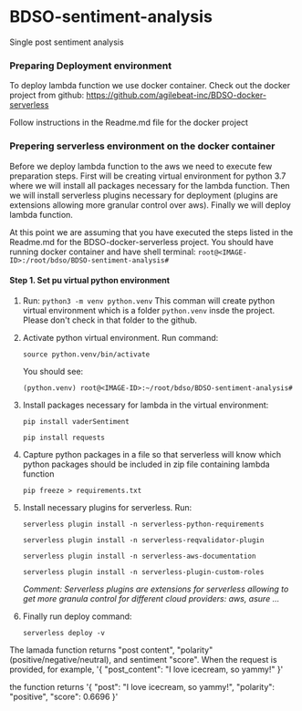 # BDSO-sentiment-analysis
Single post sentiment analysis


### Preparing Deployment environment

To deploy lambda function we use docker container. Check out the docker 
project from github: https://github.com/agilebeat-inc/BDSO-docker-serverless

Follow instructions in the Readme.md file for the docker project

### Prepering serverless environment on the docker container

Before we deploy lambda function to the aws we need to execute few preparation 
steps. First will be creating virtual environment for python 3.7 where we will
install all packages necessary for the lambda function. Then we will install 
serverless plugins necessary for deployment (plugins are extensions allowing more granular
control over aws). Finally we will deploy lambda function.

At this point we are assuming that you have executed the steps listed in the
Readme.md for the BDSO-docker-serverless project. You should have running 
docker container and have shell terminal: `root@<IMAGE-ID>:/root/bdso/BDSO-sentiment-analysis#`

#### Step 1. Set pu virtual python environment

1. Run: `python3 -m venv python.venv`
   This comman will create python virtual environment which is a folder `python.venv`
   insde the project. Please don't check in that folder to the github.
   
2. Activate python virtual environment. Run command:

   `source python.venv/bin/activate`
   
   You should see:
   
   `(python.venv) root@<IMAGE-ID>:~/root/bdso/BDSO-sentiment-analysis#`
   
3. Install packages necessary for lambda in the virtual environment:

   `pip install vaderSentiment`
   
   `pip install requests`
   
4. Capture python packages in a file so that serverless will know which 
   python packages should be included in zip file containing lambda function
   
   `pip freeze > requirements.txt`
   
5. Install necessary plugins for serverless. Run:
   
   `serverless plugin install -n serverless-python-requirements`
   
   `serverless plugin install -n serverless-reqvalidator-plugin`
   
   `serverless plugin install -n serverless-aws-documentation`
   
   `serverless plugin install -n serverless-plugin-custom-roles`
   
   *Comment: Serverless plugins are extensions for serverless allowing to get more granula
   control for different cloud providers: aws, asure ...*

  
6. Finally run deploy command:

   `serverless deploy -v`
   
   
   
The lamada function returns "post content", "polarity" (positive/negative/neutral), and sentiment "score". 
When the request is provided, for example, 
  '{
      "post_content": "I love icecream, so yammy!"
   }'
   
the function returns
  '{
     "post": "I love icecream, so yammy!",
     "polarity": "positive",
     "score": 0.6696
  }'
